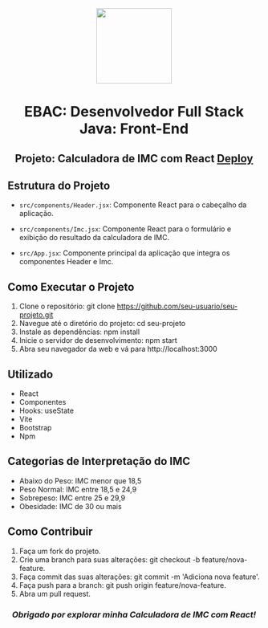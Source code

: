 <div align="center">
  <img src="https://i.postimg.cc/3xbR5F7H/rounded-in-photoretrica.png" width="150">
  
  # EBAC: Desenvolvedor Full Stack Java: Front-End

## Projeto: Calculadora de IMC com React <a href="">Deploy</a>
</div>

## Estrutura do Projeto

- `src/components/Header.jsx`: Componente React para o cabeçalho da aplicação.

- `src/components/Imc.jsx`: Componente React para o formulário e exibição do resultado da calculadora de IMC.

- `src/App.jsx`: Componente principal da aplicação que integra os componentes Header e Imc.


## Como Executar o Projeto

1. Clone o repositório: git clone https://github.com/seu-usuario/seu-projeto.git
2. Navegue até o diretório do projeto: cd seu-projeto
3. Instale as dependências: npm install
4. Inicie o servidor de desenvolvimento: npm start
5. Abra seu navegador da web e vá para http://localhost:3000

## Utilizado

- React
- Componentes
- Hooks: useState
- Vite
- Bootstrap
- Npm

## Categorias de Interpretação do IMC

- Abaixo do Peso: IMC menor que 18,5
- Peso Normal: IMC entre 18,5 e 24,9
- Sobrepeso: IMC entre 25 e 29,9
- Obesidade: IMC de 30 ou mais

## Como Contribuir

1. Faça um fork do projeto.
2. Crie uma branch para suas alterações: git checkout -b feature/nova-feature.
3. Faça commit das suas alterações: git commit -m 'Adiciona nova feature'.
4. Faça push para a branch: git push origin feature/nova-feature.
5. Abra um pull request.

<h3 align="center">
  <i>Obrigado por explorar minha Calculadora de IMC com React!</i>
</h3>